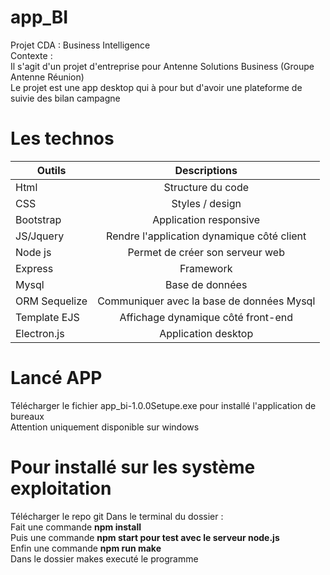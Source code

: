 # app_BI
Projet CDA : Business Intelligence<br>
Contexte :<br>
Il s'agit d'un projet d'entreprise pour Antenne Solutions Business (Groupe Antenne Réunion)<br>
Le projet est une app desktop qui à pour but d'avoir une plateforme de suivie des bilan campagne<br>

# Les technos
| Outils        | Descriptions                                   | 
| ------------- |:----------------------------------------------:| 
| Html          | Structure du code                              |
| CSS           | Styles / design                                |
| Bootstrap     | Application responsive                         |
|JS/Jquery      |Rendre l'application dynamique côté client      |
|Node js        |Permet de créer son serveur web                 |      
|Express        |Framework                                       |  
|Mysql          |Base de données                                 |            
|ORM Sequelize  |Communiquer avec la base de données Mysql       |            
|Template EJS   |Affichage dynamique côté front-end              |            
|Electron.js    |Application desktop                             |            


# Lancé APP
Télécharger le fichier app_bi-1.0.0Setupe.exe pour installé l'application de bureaux<br>
Attention uniquement disponible sur windows
        
# Pour installé sur les système exploitation
Télécharger le repo git
Dans le terminal du dossier : <br>
Fait une commande <strong>npm install</strong> <br>
Puis une commande <strong>npm start pour test avec le serveur node.js</strong> <br>
Enfin une commande <strong>npm run make</strong> <br>
Dans le dossier makes executé le programme

      
        

